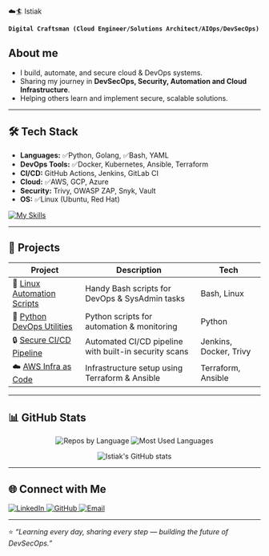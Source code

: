  ☁️🏄 Istiak  

**`Digital Craftsman (Cloud Engineer/Solutions Architect/AIOps/DevSecOps)`**

## About me

- I build, automate, and secure cloud & DevOps systems.  
- Sharing my journey in **DevSecOps, Security, Automation and Cloud Infrastructure**.  
- Helping others learn and implement secure, scalable solutions.

---

## 🛠️ Tech Stack

- **Languages:** ✅Python, Golang, ✅Bash, YAML  
- **DevOps Tools:** ✅Docker, Kubernetes, Ansible, Terraform  
- **CI/CD:** GitHub Actions, Jenkins, GitLab CI  
- **Cloud:** ✅AWS, GCP, Azure  
- **Security:** Trivy, OWASP ZAP, Snyk, Vault  
- **OS:** ✅Linux (Ubuntu, Red Hat)

[![My Skills](https://skillicons.dev/icons?i=python,go,bash,git,github,jenkins,docker,kubernetes,ansible,terraform,aws,gcp,azure,ubuntu,redhat)](https://skillicons.dev)

---

## 🚀 Projects

| Project | Description | Tech |
|---------|-------------|------|
| 🐧 [Linux Automation Scripts](https://github.com/istiak-devsecops/linux-scripts) | Handy Bash scripts for DevOps & SysAdmin tasks | Bash, Linux |
| 🐍 [Python DevOps Utilities](https://github.com/istiak-devsecops/python-devops-tools) | Python scripts for automation & monitoring | Python |
| 🔒 [Secure CI/CD Pipeline](https://github.com/istiak-devsecops/secure-cicd) | Automated CI/CD pipeline with built-in security scans | Jenkins, Docker, Trivy |
| ☁️ [AWS Infra as Code](https://github.com/istiak-devsecops/aws-iac) | Infrastructure setup using Terraform & Ansible | Terraform, Ansible |

---

## 📊 GitHub Stats

<p align="center">
  <img src="https://github-profile-summary-cards.vercel.app/api/cards/repos-per-language?username=istiak-devsecops&theme=dark&hide_border=true" alt="Repos by Language" />
 <img src="https://github-profile-summary-cards.vercel.app/api/cards/most-commit-language?username=istiak-devsecops&theme=dark&hide_border=true" alt="Most Used Languages" />
</p>

<p align="center">
  <img src="https://github-profile-summary-cards.vercel.app/api/cards/profile-details?username=istiak-devsecops&theme=dark&hide_border=true" alt="Istiak's GitHub stats" />
</p>


---

## 🌐 Connect with Me  

<a href="https://www.linkedin.com/in/istiak-devops/" target="_blank">
  <img alt="LinkedIn" src="https://img.shields.io/badge/LinkedIn-Istiak-blue?style=flat&logo=linkedin" />
</a>
<a href="https://github.com/istiak-devsecops" target="_blank">
  <img alt="GitHub" src="https://img.shields.io/badge/GitHub-istiak--devsecops-black?style=flat&logo=github" />
</a>
<a href="mailto:istiak@example.com" target="_blank">
  <img alt="Email" src="https://img.shields.io/badge/Email-istiak.ahmed.devsecops@gmail.com-red?style=flat&logo=gmail" />
</a>

---

⭐️ *“Learning every day, sharing every step — building the future of DevSecOps.”*
